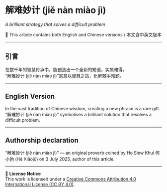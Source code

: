 # 解难妙计 (jiě nàn miào jì)  
*A brilliant strategy that solves a difficult problem*

📜 This article contains both English and Chinese versions / 本文含中英文版本  

---

## 引言
在数千年的智慧传承中，能创造出一个全新的短语，实属难得。  
“解难妙计 (jiě nàn miào jì)”寓意以智慧之策，化解棘手难题。  

---

## English Version
In the vast tradition of Chinese wisdom, creating a new phrase is a rare gift.  
“解难妙计 (jiě nàn miào jì)” symbolises a brilliant solution that resolves a difficult problem.  

---

## **Authorship declaration**
“解难妙计 (jiě nàn miào jì)” — an original proverb coined by Ho Siew Khui 何小驹 (Hé Xiǎojū) on 3 July 2025, author of this article.  

---

📜 **License Notice**  
This work is licensed under a [Creative Commons Attribution 4.0 International License (CC BY 4.0)](https://creativecommons.org/licenses/by/4.0/).

